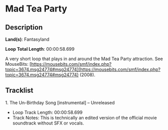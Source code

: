 # Mad Tea Party

## Description

**Land(s)**: Fantasyland

**Loop Total Length**: 00:00:58.699

A very short loop that plays in and around the Mad Tea Party attraction. See MouseBits: [https://mousebits.com/smf/index.php?topic=3674.msg24774#msg24774](https://mousebits.com/smf/index.php?topic=3674.msg24774#msg24774) (2008).

## Tracklist

1\. The Un-Birthday Song [instrumental] – Unreleased

- Loop Track Length: 00:00:58.699
- Track Notes: This is technically an edited version of the official movie soundtrack without SFX or vocals.
